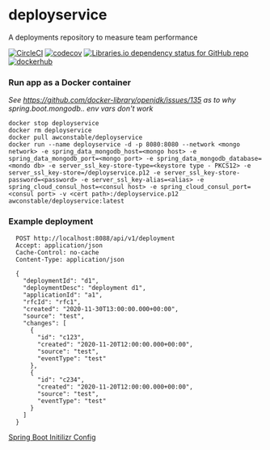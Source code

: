 # deployservice
A deployments repository to measure team performance

[![CircleCI](https://circleci.com/gh/awconstable/deployservice.svg?style=shield)](https://circleci.com/gh/awconstable/deployservice)
[![codecov](https://codecov.io/gh/awconstable/deployservice/branch/master/graph/badge.svg)](https://codecov.io/gh/awconstable/deployservice)
[![Libraries.io dependency status for GitHub repo](https://img.shields.io/librariesio/github/awconstable/deployservice.svg)](https://libraries.io/github/awconstable/deployservice)
[![dockerhub](https://img.shields.io/docker/pulls/awconstable/deployservice.svg)](https://cloud.docker.com/repository/docker/awconstable/deployservice)

### Run app as a Docker container

*See https://github.com/docker-library/openjdk/issues/135 as to why spring.boot.mongodb.. env vars don't work*

```
docker stop deployservice
docker rm deployservice
docker pull awconstable/deployservice
docker run --name deployservice -d -p 8080:8080 --network <mongo network> -e spring_data_mongodb_host=<mongo host> -e spring_data_mongodb_port=<mongo port> -e spring_data_mongodb_database=<mondo db> -e server_ssl_key-store-type=<keystore type - PKCS12> -e server_ssl_key-store=/deployservice.p12 -e server_ssl_key-store-password=<password> -e server_ssl_key-alias=<alias> -e spring_cloud_consul_host=<consul host> -e spring_cloud_consul_port=<consul port> -v <cert path>:/deployservice.p12 awconstable/deployservice:latest
```

### Example deployment

```
  POST http://localhost:8088/api/v1/deployment
  Accept: application/json
  Cache-Control: no-cache
  Content-Type: application/json
  
  {
    "deploymentId": "d1",  
    "deploymentDesc": "deployment d1",
    "applicationId": "a1",  
    "rfcId": "rfc1",
    "created": "2020-11-30T13:00:00.000+00:00",
    "source": "test",
    "changes": [
      {
        "id": "c123",
        "created": "2020-11-20T12:00:00.000+00:00",
        "source": "test",
        "eventType": "test"
      },
      {
        "id": "c234",
        "created": "2020-11-20T12:00:00.000+00:00",
        "source": "test",
        "eventType": "test"
      }
    ]
  }
```

[Spring Boot Initilizr Config](https://start.spring.io/#!type=maven-project&language=java&platformVersion=2.4.0.RELEASE&packaging=jar&jvmVersion=11&groupId=team&artifactId=deployservice&name=deployservice&description=A%20deployments%20repository%20to%20measure%20team%20performance&packageName=team.deployservice&dependencies=devtools,lombok,web,data-mongodb,testcontainers,security,actuator,prometheus,cloud-starter-consul-discovery,cloud-starter-consul-config)